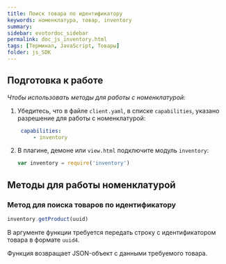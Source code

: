 ```yaml
---
title: Поиск товара по идентификатору
keywords: номенклатура, товар, inventory
summary:
sidebar: evotordoc_sidebar
permalink: doc_js_inventory.html
tags: [Терминал, JavaScript, Товары]
folder: js_SDK
---
```


## Подготовка к работе

*Чтобы использовать методы для работы с номенклатурой:*

1. Убедитесь, что в файле `client.yaml`, в списке `capabilities`, указано разрешение для работы с номенклатурой:

   ```yaml
    capabilities:
        - inventory
   ```

2. В плагине, демоне или `view.html` подключите модуль `inventory`:

   ```javascript
   var inventory = require('inventory')
   ```

## Методы для работы номенклатурой

### Метод для поиска товаров по идентификатору

```javascript
inventory.getProduct(uuid)
```

В аргументе функции требуется передать строку с идентификатором товара в формате `uuid4`.

Функция возвращает JSON-объект с данными требуемого товара.
